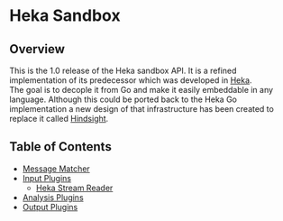 # Heka Sandbox

## Overview

This is the 1.0 release of the Heka sandbox API.  It is a refined implementation
of its predecessor which was developed in [Heka](https://github.com/mozilla-services/heka).  
The goal is to decople it from Go and make it easily embeddable in any language.
Although this could be ported back to the Heka Go implementation a new design
of that infrastructure has been created to replace it called 
[Hindsight](https://github.com/trink/hindsight).

## Table of Contents

* [Message Matcher](message_matcher.md)
* [Input Plugins](input_plugins.md)
  * [Heka Stream Reader](heka_stream_reader.md)
* [Analysis Plugins](analysis_plugins.md)
* [Output Plugins](output_plugins.md)
